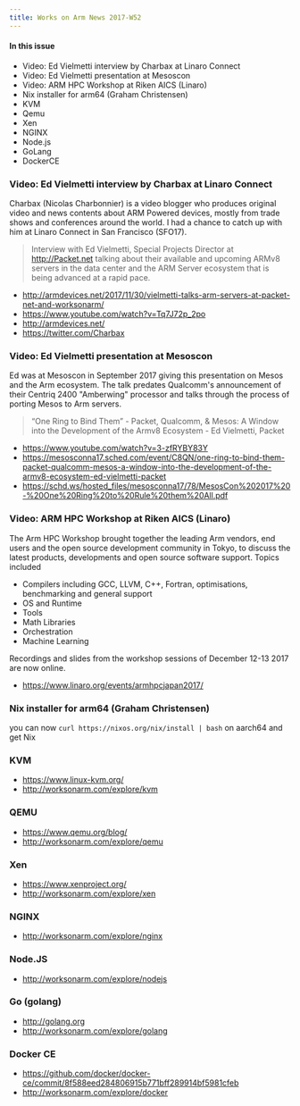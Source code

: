 ```yaml
---
title: Works on Arm News 2017-W52
---
```


#### In this issue

* Video: Ed Vielmetti interview by Charbax at Linaro Connect
* Video: Ed Vielmetti presentation at Mesoscon
* Video: ARM HPC Workshop at Riken AICS (Linaro)
* Nix installer for arm64 (Graham Christensen)
* KVM
* Qemu
* Xen 
* NGINX
* Node.js
* GoLang
* DockerCE

### Video: Ed Vielmetti interview by Charbax at Linaro Connect

Charbax (Nicolas Charbonnier) is a video blogger who produces
original video and news contents about ARM Powered devices, mostly
from trade shows and conferences around the world. I had
a chance to catch up with him at Linaro Connect in San Francisco
(SFO17).

> Interview with Ed Vielmetti, Special Projects Director at
http://Packet.net talking about their available and upcoming ARMv8
servers in the data center and the ARM Server ecosystem that is
being advanced at a rapid pace.

* http://armdevices.net/2017/11/30/vielmetti-talks-arm-servers-at-packet-net-and-worksonarm/
* https://www.youtube.com/watch?v=Tq7J72p_2po
* http://armdevices.net/
* https://twitter.com/Charbax

### Video: Ed Vielmetti presentation at Mesoscon

Ed was at Mesoscon in September 2017 giving this presentation
on Mesos and the Arm ecosystem. The talk predates Qualcomm's
announcement of their Centriq 2400 "Amberwing" processor and
talks through the process of porting Mesos to Arm servers.

> “One Ring to Bind Them” - Packet, Qualcomm, & Mesos: A Window
into the Development of the Armv8 Ecosystem - Ed Vielmetti, Packet

* https://www.youtube.com/watch?v=3-zfRYBY83Y
* https://mesosconna17.sched.com/event/C8QN/one-ring-to-bind-them-packet-qualcomm-mesos-a-window-into-the-development-of-the-armv8-ecosystem-ed-vielmetti-packet
* https://schd.ws/hosted_files/mesosconna17/78/MesosCon%202017%20-%20One%20Ring%20to%20Rule%20them%20All.pdf

### Video: ARM HPC Workshop at Riken AICS (Linaro)

The Arm HPC Workshop brought together the leading Arm vendors,
end users and the open source development community in Tokyo, to
discuss the latest products, developments and open source software
support. Topics included

* Compilers including GCC, LLVM, C++, Fortran, optimisations, benchmarking and general support
* OS and Runtime
* Tools
* Math Libraries
* Orchestration
* Machine Learning

Recordings and slides from the workshop sessions of December 12-13 2017
are now online.

* https://www.linaro.org/events/armhpcjapan2017/

### Nix installer for arm64 (Graham Christensen)

you can now `curl https://nixos.org/nix/install | bash` on aarch64 and get Nix

### KVM

* https://www.linux-kvm.org/
* http://worksonarm.com/explore/kvm

### QEMU

* https://www.qemu.org/blog/
* http://worksonarm.com/explore/qemu

### Xen

* https://www.xenproject.org/
* http://worksonarm.com/explore/xen

### NGINX

* http://worksonarm.com/explore/nginx

### Node.JS

* http://worksonarm.com/explore/nodejs

### Go (golang)

* http://golang.org
* http://worksonarm.com/explore/golang

### Docker CE

* https://github.com/docker/docker-ce/commit/8f588eed284806915b771bff289914bf5981cfeb
* http://worksonarm.com/explore/docker
